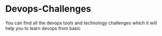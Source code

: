 # Devops-Challenges
You can find all the devops tools and technology challenges which it will help you to learn devops from basic
